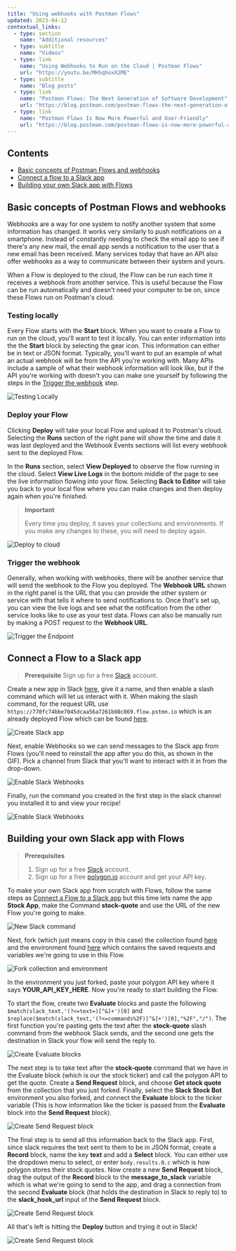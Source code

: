 ```yaml
---
title: "Using webhooks with Postman Flows"
updated: 2023-04-12
contextual_links:
  - type: section
    name: "Additional resources"
  - type: subtitle
    name: "Videos"
  - type: link
    name: "Using Webhooks to Run on the Cloud | Postman Flows"
    url: "https://youtu.be/MHSqhoxX2ME"
  - type: subtitle
    name: "Blog posts"
  - type: link
    name: "Postman Flows: The Next Generation of Software Development"
    url: "https://blog.postman.com/postman-flows-the-next-generation-of-software-development/"
  - type: link
    name: "Postman Flows Is Now More Powerful and User-Friendly"
    url: "https://blog.postman.com/postman-flows-is-now-more-powerful-and-user-friendly/"
---
```


## Contents

* [Basic concepts of Postman Flows and webhooks](#basics-concepts-of-flows-and-webhooks)
* [Connect a flow to a Slack app](#connect-a-flow-to-a-slack-app)
* [Building your own Slack app with Flows](#building-your-own-slack-app-with-flows)

## Basic concepts of Postman Flows and webhooks

Webhooks are a way for one system to notify another system that some information has changed. It works very similarly to push notifications on a smartphone. Instead of constantly needing to check the email app to see if there's any new mail, the email app sends a notification to the user that a new email has been received. Many services today that have an API also offer webhooks as a way to communicate between their system and yours.

When a Flow is deployed to the cloud, the Flow can be run each time it receives a webhook from another service. This is useful because the Flow can be run automatically and doesn't need your computer to be on, since these Flows run on Postman's cloud.

### Testing locally

Every Flow starts with the **Start** block. When you want to create a Flow to run on the cloud, you'll want to test it locally. You can enter information into the the **Start** block by selecting the gear icon. This information can either be in text or JSON format. Typically, you'll want to put an example of what an actual webhook will be from the API you're working with. Many APIs include a sample of what their webhook information will look like, but if the API you're working with doesn't you can make one yourself by following the steps in the [Trigger the webhook](#trigger-the-webhook) step.

![Testing Locally](https://assets.postman.com/postman-labs-docs/cloud-execution/running-flows-on-the-cloud-test-data.gif)

### Deploy your Flow

Clicking **Deploy** will take your local Flow and upload it to Postman's cloud. Selecting the **Runs** section of the right pane will show the time and date it was last deployed and the Webhook Events sections will list every webhook sent to the deployed Flow.

In the **Runs** section, select **View Deployed** to observe the flow running in the cloud. Select **View Live Logs** in the bottom middle of the page to see the live information flowing into your flow. Selecting **Back to Editor** will take you back to your local flow where you can make changes and then deploy again when you're finished.

> **Important**
>
> Every time you deploy, it saves your collections and environments. If you make any changes to these, you will need to deploy again.

![Deploy to cloud](https://assets.postman.com/postman-labs-docs/cloud-execution/deploy-flow-to-cloud-update.gif)

### Trigger the webhook

Generally, when working with webhooks, there will be another service that will send the webhook to the Flow you deployed. The **Webhook URL** shown in the right panel is the URL that you can provide the other system or service with that tells it where to send notifications to. Once that's set up, you can view the live logs and see what the notification from the other service looks like to use as your test data. Flows can also be manually run by making a POST request to the **Webhook URL**.

![Trigger the Endpoint](https://assets.postman.com/postman-labs-docs/cloud-execution/trigger-flow-in-cloud.gif)

## Connect a Flow to a Slack app

> **Prerequisite**
> Sign up for a free [Slack](https://slack.com/) account.

Create a new app in Slack [here](https://api.slack.com/apps), give it a name, and then enable a slash command which will let us interact with it. When making the slash command, for the request URL use ```https://770fc74bbe7045dcaa56a7261b08c869.flow.pstmn.io``` which is an already deployed Flow which can be found [here](https://www.postman.com/postman/workspace/utility-flows/flow/642376220544c000387685c5).

![Create Slack app](https://assets.postman.com/postman-labs-docs/cloud-execution/make-slack-app-with-command.gif)

Next, enable Webhooks so we can send messages to the Slack app from Flows (you'll need to reinstall the app after you do this, as shown in the GIF). Pick a channel from Slack that you'll want to interact with it in from the drop-down.

![Enable Slack Webhooks](https://assets.postman.com/postman-labs-docs/cloud-execution/slack-app-enable-webhooks.gif)

Finally, run the command you created in the first step in the slack channel you installed it to and view your recipe!

![Enable Slack Webhooks](https://assets.postman.com/postman-labs-docs/cloud-execution/run-slack-command.gif)

## Building your own Slack app with Flows

> **Prerequisites**
>
> 1. Sign up for a free [Slack](https://slack.com/) account.
> 2. Sign up for a free [polygon.io](https://polygon.io/) account and get your API key.

To make your own Slack app from scratch with Flows, follow the same steps as [Connect a Flow to a Slack app](#connect-a-flow-to-a-slack-app) but this time lets name the app **Stock App**, make the Command **stock-quote** and use the URL of the new Flow you're going to make.

![New Slack command](https://assets.postman.com/postman-labs-docs/cloud-execution/new-slack-request-url.gif)

Next, fork (which just means copy in this case) the collection found [here](https://www.postman.com/postman/workspace/slack-integration-flows/collection/23919558-0fc87fc5-de53-4c48-b30f-362a1a7ceba3?action=share&creator=23919558) and the environment found [here](https://www.postman.com/postman/workspace/slack-integration-flows/environment/23919558-144c823d-9dcf-42ff-b85b-66e8e1d41e2a) which contains the saved requests and variables we're going to use in this Flow.

![Fork collection and environment](https://assets.postman.com/postman-labs-docs/cloud-execution/fork-collection-and-environment.gif)

In the environment you just forked, paste your polygon API key where it says **YOUR_API_KEY_HERE**. Now you're ready to start building the Flow.

To start the flow, create two **Evaluate** blocks and paste the following ```$match(slack_text,'(?<=text=)[^&]+')[0]``` and ```$replace($match(slack_text,'(?<=commands%2F)[^&]+')[0],"%2F","/")```. The first function you're pasting gets the text after the **stock-quote** slash command from the webhook Slack sends, and the second one gets the destination in Slack your flow will send the reply to.

![Create Evaluate blocks](https://assets.postman.com/postman-labs-docs/cloud-execution/make-evaluate-blocks.gif)

The next step is to take text after the **stock-quote** command that we have in the Evaluate block (which is our the stock ticker) and call the polygon API to get the quote. Create a **Send Request** block, and choose **Get stock quote** from the collection that you just forked. Finally, select the **Slack Stock Bot** environment you also forked, and connect the **Evaluate** block to the ticker variable (This is how information like the ticker is passed from the **Evaluate** block into the **Send Request** block).

![Create Send Request block](https://assets.postman.com/postman-labs-docs/cloud-execution/make-send-request-block.gif)

The final step is to send all this information back to the Slack app. First, since slack requires the text sent to them to be in JSON format, create a **Record** block, name the key **text** and add a **Select** block. You can either use the dropdown menu to select, or enter ```body.results.0.c``` which is how polygon stores their stock quotes. Now create a new **Send Request** block, drag the output of the **Record** block to the **message_to_slack** variable which is what we're going to send to the app, and drag a connection from the second **Evaluate** block (that holds the destination in Slack to reply to) to the **slack_hook_url** input of the **Send Request** block.

![Create Send Request block](https://assets.postman.com/postman-labs-docs/cloud-execution/sending-to-slack.gif)

All that's left is hitting the **Deploy** button and trying it out in Slack!

![Create Send Request block](https://assets.postman.com/postman-labs-docs/cloud-execution/see-result-in-slack.gif)
